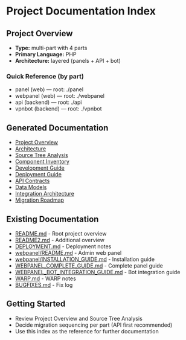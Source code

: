 # Project Documentation Index

## Project Overview
- **Type:** multi-part with 4 parts
- **Primary Language:** PHP
- **Architecture:** layered (panels + API + bot)

### Quick Reference (by part)
- panel (web) — root: ./panel
- webpanel (web) — root: ./webpanel
- api (backend) — root: ./api
- vpnbot (backend) — root: ./vpnbot

## Generated Documentation
- [Project Overview](./project-overview.md)
- [Architecture](./architecture.md)
- [Source Tree Analysis](./source-tree-analysis.md)
- [Component Inventory](./component-inventory.md)
- [Development Guide](./development-guide.md)
- [Deployment Guide](./deployment-guide.md)
- [API Contracts](./api-contracts.md)
- [Data Models](./data-models.md)
- [Integration Architecture](./integration-architecture.md)
- [Migration Roadmap](./migration-roadmap.md)

## Existing Documentation
- [README.md](../README.md) - Root project overview
- [README2.md](../README2.md) - Additional overview
- [DEPLOYMENT.md](../DEPLOYMENT.md) - Deployment notes
- [webpanel/README.md](../webpanel/README.md) - Admin web panel
- [webpanel/INSTALLATION_GUIDE.md](../webpanel/INSTALLATION_GUIDE.md) - Installation guide
- [WEBPANEL_COMPLETE_GUIDE.md](../WEBPANEL_COMPLETE_GUIDE.md) - Complete panel guide
- [WEBPANEL_BOT_INTEGRATION_GUIDE.md](../WEBPANEL_BOT_INTEGRATION_GUIDE.md) - Bot integration guide
- [WARP.md](../WARP.md) - WARP notes
- [BUGFIXES.md](../BUGFIXES.md) - Fix log

## Getting Started
- Review Project Overview and Source Tree Analysis
- Decide migration sequencing per part (API first recommended)
- Use this index as the reference for further documentation
